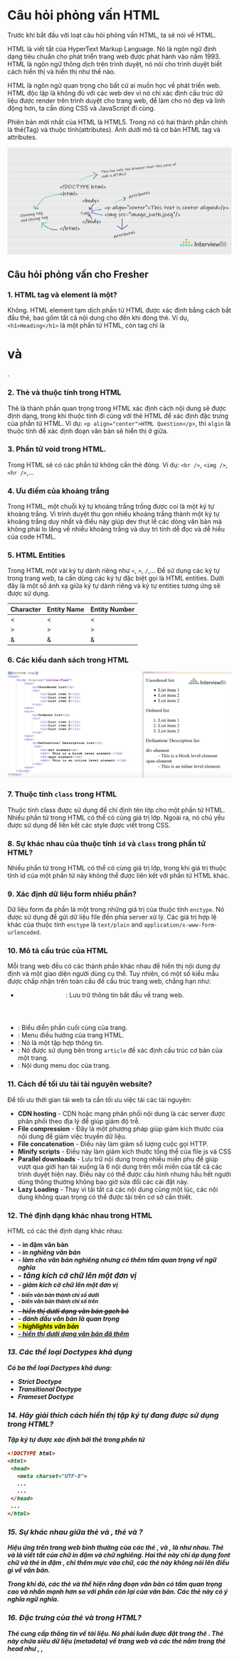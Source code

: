 # Câu hỏi phỏng vấn HTML

Trước khi bắt đầu với loạt câu hỏi phỏng vấn HTML, ta sẽ nói về HTML.

HTML là viết tắt của HyperText Markup Language. Nó là ngôn ngữ định dạng tiêu chuẩn cho phát triển trang web được phát hành vào năm 1993. HTML là ngôn ngữ thông dịch trên trình duyệt, nó nói cho trình duyệt biết cách hiển thị và hiển thị như thế nào.

HTML là ngôn ngữ quan trọng cho bất cứ ai muốn học về phát triển web. HTML độc lập là không đủ với các web dev vì nó chỉ xác định cấu trúc dữ liệu được render trên trình duyệt cho trang web, để làm cho nó đẹp và linh động hơn, ta cần dùng CSS và JavaScript đi cùng.

Phiên bản mới nhất của HTML là HTML5. Trong nó có hai thành phần chính là thẻ(Tag) và thuộc tính(attributes). Ảnh dưới mô tả cơ bản HTML tag và attributes.

![](./assets/html-intro.png)

## Câu hỏi phỏng vấn cho Fresher

### 1. HTML tag và element là một?

Không. HTML element tạm dịch phần tử HTML được xác định bằng cách bắt đầu thẻ, bao gồm tất cả nội dung cho đến khi đóng thẻ. Ví dụ, `<h1>Heading</h1>` là một phần tử HTML, còn tag chỉ là <h1> và </h1>.

### 2. Thẻ và thuộc tính trong HTML

Thẻ là thành phần quan trọng trong HTML xác định cách nội dung sẽ được định dạng, trong khi thuộc tính đi cùng với thẻ HTML để xác định đặc trưng của phần tử HTML. Ví dụ: `<p align="center">HTML Question</p>`, thì `algin` là thuộc tính để xác định đoạn văn bản sẽ hiển thị ở giữa.

### 3. Phần tử void trong HTML.

Trong HTML sẽ có các phần tử không cần thẻ đóng. Ví dụ: `<br />`, `<img />`, `<hr />`,...

### 4. Ưu điểm của khoảng trắng 

Trong HTML, một chuỗi ký tự khoảng trắng trống được coi là một ký tự khoảng trắng. Vì trình duyệt thu gọn nhiều khoảng trắng thành một ký tự khoảng trắng duy nhất và điều này giúp dev thụt lề các dòng văn bản mà không phải lo lắng về nhiều khoảng trắng và duy trì tính dễ đọc và dễ hiểu của code HTML.

### 5. HTML Entities

Trong HTML một vài ký tự dành riêng như `<`, `>`, `/`,... Để sử dụng các ký tự trong trang web, ta cần dùng các ký tự đặc biệt gọi là HTML entities. Dưới đây là một số ánh xạ giữa ký tự dành riêng và ký tự entities tương ứng sẽ được sử dụng. 

| Character | Entity Name | Entity Number |
|-----------|-------------|---------------|
| <         | &lt;        | &#60;         |
| >         | &gt;        | &#62;         |
| &         | &amp;        | &#38;         |

### 6. Các kiểu danh sách trong HTML

![](./assets/Image_List.png)

### 7. Thuộc tính `class` trong HTML

Thuộc tính class được sử dụng để chỉ định tên lớp cho một phần tử HTML. Nhiều phần tử trong HTML có thể có cùng giá trị lớp. Ngoài ra, nó chủ yếu được sử dụng để liên kết các style được viết trong CSS.

### 8. Sự khác nhau của thuộc tính `id` và `class` trong phần tử HTML?

Nhiều phần tử trong HTML có thể có cùng giá trị lớp, trong khi giá trị thuộc tính id của một phần tử này không thể được liên kết với phần tử HTML khác.

### 9. Xác định dữ liệu form nhiều phần?

Dữ liệu form đa phần là một trong những giá trị của thuộc tính `enctype`. Nó được sử dụng để gửi dữ liệu file đến phía server xử lý. Các giá trị hợp lệ khác của thuộc tính `enctype` là `text/plain` and `application/x-www-form-urlencoded`.

### 10. Mô tả cấu trúc của HTML

Mỗi trang web đều có các thành phần khác nhau để hiển thị nội dung dự định và một giao diện người dùng cụ thể. Tuy nhiên, có một số kiểu mẫu được chấp nhận trên toàn cầu để cấu trúc trang web, chẳng hạn như:

- **<header>**: Lưu trữ thông tin bắt đầu về trang web.
- **<footer>**: Biểu diễn phần cuối cùng của trang.
- **<nav>**: Menu điều hướng của trang HTML.
- **<article>**: Nó là một tập hợp thông tin.
- **<section>**: Nó được sử dụng bên trong `article` để xác định cấu trúc cơ bản của một trang.
- **<aside>**: Nội dung menu dọc của trang.

### 11. Cách để tối ưu tải tài nguyên website?

Để tối ưu thời gian tải web ta cần tối ưu việc tải các tài nguyên:

- **CDN hosting** - CDN hoặc mạng phân phối nội dung là các server được phân phối theo địa lý để giúp giảm độ trễ.
- **File compression** - Đây là một phương pháp giúp giảm kích thước của nội dung để giảm việc truyền dữ liệu.
- **File concatenation** - Điều này làm giảm số lượng cuộc gọi HTTP.
- **Minify scripts** - Điều này làm giảm kích thước tổng thể của file js và CSS
- **Parallel downloads** - Lưu trữ nội dung trong nhiều miền phụ để giúp vượt qua giới hạn tải xuống là 6 nội dung trên mỗi miền của tất cả các trình duyệt hiện nay. Điều này có thể được cấu hình nhưng hầu hết người dùng thông thường không bao giờ sửa đổi các cài đặt này.
- **Lazy Loading** - Thay vì tải tất cả các nội dung cùng một lúc, các nội dung không quan trọng có thể được tải trên cơ sở cần thiết.

### 12. Thẻ định dạng khác nhau trong HTML

HTML có các thẻ định dạng khác nhau:

* <b> - in đậm văn bản
* <i> - in nghiêng văn bản
* <em> - làm cho văn bản nghiêng nhưng có thêm tầm quan trọng về ngữ nghĩa
* <big> - tăng kích cỡ chữ lên một đơn vị 
* <small> - giảm kích cỡ chữ lên một đơn vị 
* <sub> - biến văn bản thành chỉ số dưới
* <sup> - biến văn bản thành chỉ số trên
* <del> - hiển thị dưới dạng văn bản gạch bỏ
* <strong> - đánh dấu văn bản là quan trọng
* <mark> - highlights văn bản
* <ins> - hiển thị dưới dạng văn bản đã thêm

### 13. Các thể loại Doctypes khả dụng 

Có ba thể loại Doctypes khả dung:

- Strict Doctype 
- Transitional Doctype
- Frameset Doctype

### 14. Hãy giải thích cách hiển thị tập ký tự đang được sử dụng trong HTML?

Tập ký tự được xác định bởi thẻ <meta> trong phần tử <head>

```html
<!DOCTYPE html>
<html>
 <head>
   <meta charset="UTF-8">
   ...
   ...
 </head>
 ...
</html>
```

### 15. Sự khác nhau giữa thẻ <strong> và <b>, thẻ <em> và <i>?

Hiệu ứng trên trang web bình thường của các thẻ <strong>, <b> và <em>, <i> là như nhau. Thẻ <b> và <i> là viết tắt của chữ in đậm và chữ nghiêng. Hai thẻ này chỉ áp dụng font chữ và thẻ in đậm <b>, chỉ thêm mực vào chữ, các thẻ này không nói lên điều gì về văn bản.

Trong khi đó, các thẻ <strong> và <em> thể hiện rằng đoạn văn bản có tầm quan trọng cao và nhấn mạnh hơn so với phần còn lại của văn bản. Các thẻ này có ý nghĩa ngữ nghĩa.

### 16. Đặc trưng của thẻ <head> và <body> trong HTML?

Thẻ <head> cung cấp thông tin về tài liệu. Nó phải luôn được đặt trong thẻ <html>. Thẻ này chứa siêu dữ liệu (metadata) về trang web và các thẻ nằm trong thẻ head như <link>, <meta>, <style>, <script>, v.v. không được hiển thị trên trang web. Ngoài ra, chỉ có thể có 1 thẻ <head> trong toàn bộ tài liệu html và sẽ luôn ở trước thẻ <body>.

Thẻ <body> xác định phần nội dung của tài liệu HTML. Nó phải luôn được đặt trong thẻ <html>. Tất cả nội dung cần được hiển thị trên trang web như hình ảnh, văn bản, âm thanh, video, nội dung, sử dụng các phần tử như <p>, <img>, <audio>, <heading>, <video>, <div>, v.v ... sẽ luôn nằm trong thẻ <body>. Ngoài ra, chỉ có 1 phần tử body trong tài liệu HTML và sẽ luôn ở sau thẻ <head>.

### 17. Chúng ta có thể hiển thị một trang bên trong một trang web hoặc lồng các trang web vào nhau có được không?

Có, chúng tôi có thể hiển thị một trang web bên trong một trang web HTML khác. HTML cung cấp thẻ <iframe> để có thể thực hiện chức năng này.

```html
<iframe src="url of the web page to embed" />
```

### 18. Cell Padding khác với Cell Spacing như thế nào?

Cell Spacing là khoảng trống giữa hai ô liên tiếp. Trong khi, Cell Padding là khoảng trống giữa văn bản/nội dung của ô và cạnh/đường viền của ô. Xem hình bên dưới.

![](./assets/cell-padding-vs-cell-spacing.png)

### 19. Làm thế nào chúng ta có thể ghép hai hoặc nhiều hàng hoặc nhiều cột thành một hàng hoặc cột duy nhất trong một bảng HTML?

HTML cung cấp hai thuộc tính cho bảng là `rowspan` và `colspan` để tạo một ô kéo dài tới nhiều hàng và cột tương ứng.

### 20. Có thể thay đổi một phần tử inline thành một phần tử block không?

Có, có thể sử dụng thuộc tính `display` với giá trị của nó là `block`, để thay đổi phần tử inline thành phần tử block.

### 21. Chúng ta có thể định vị một phần tử HTML bằng bao nhiêu cách?

There are mainly 7 values of position attribute that can be used to position an HTML element:

Có 7 giá trị thuộc tính có thể dùng cho định vị phần tử HTML

- **static**: Giá trị mặc đinh. Các phần tử được đặt theo luồng t Default value. Here the element is positioned according to the normal flow of the document.
absolute: Here the element is positioned relative to its parent element. The final position is determined by the values of left, right, top, bottom.
fixed: This is similar to absolute except here the elements are positioned relative to the <html> element.
relative: Here the element is positioned according to the normal flow of the document and positioned relative to its original/ normal position.
initial: This resets the property to its default value.
inherit: Here the element inherits or takes the property of its parent